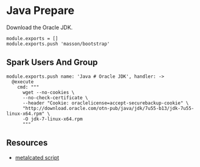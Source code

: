 
# Java Prepare

Download the Oracle JDK.

    module.exports = []
    module.exports.push 'masson/bootstrap'

## Spark Users And Group

    module.exports.push name: 'Java # Oracle JDK', handler: ->
      @execute
        cmd: """
          wget --no-cookies \
          --no-check-certificate \
          --header "Cookie: oraclelicense=accept-securebackup-cookie" \
          "http://download.oracle.com/otn-pub/java/jdk/7u55-b13/jdk-7u55-linux-x64.rpm" \
          -O jdk-7-linux-x64.rpm
          """

## Resources

*   [metalcated script](https://github.com/metalcated/Scripts/blob/master/install_java.sh)
